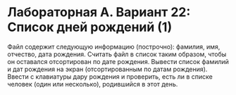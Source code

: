 # Лабораторная A. Вариант 22: Список дней рождений (1)

Файл содержит следующую информацию (построчно): фамилия, имя, отчество, дата рождения. Считать
файл в список таким образом, чтобы он оставался отсортирован по дате рождения. Вывести список
фамилий и дат рождения на экран (отсортированным по датам рождения). Ввести с клавиатуры дару
рождения и проверить, есть ли в списке человек (один или несколько), родившийся в этот день.
